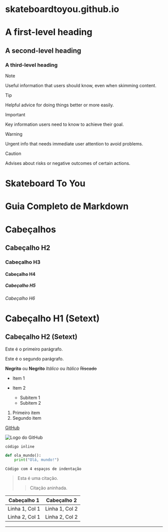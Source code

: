 # skateboardtoyou.github.io
# A first-level heading
## A second-level heading
### A third-level heading

> [!NOTE]
> Useful information that users should know, even when skimming content.

> [!TIP]
> Helpful advice for doing things better or more easily.

> [!IMPORTANT]
> Key information users need to know to achieve their goal.

> [!WARNING]
> Urgent info that needs immediate user attention to avoid problems.

> [!CAUTION]
> Advises about risks or negative outcomes of certain actions.


# Skateboard To You

# Guia Completo de Markdown

# Cabeçalhos

## Cabeçalho H2

### Cabeçalho H3

#### Cabeçalho H4

##### Cabeçalho H5

###### Cabeçalho H6

# Cabeçalho H1 (Setext)

## Cabeçalho H2 (Setext)

Este é o primeiro parágrafo.

Este é o segundo parágrafo.

**Negrito** ou **Negrito**
*Itálico* ou *Itálico*
~~Riscado~~

* Item 1
* Item 2

  * Subitem 1
  * Subitem 2

1. Primeiro item
2. Segundo item

[GitHub](https://github.com)

![Logo do GitHub](https://github.com/images/logo.png)

`código inline`

```python
def ola_mundo():
    print("Olá, mundo!")
```

```
Código com 4 espaços de indentação
```

> Esta é uma citação.
>
> > Citação aninhada.

| Cabeçalho 1    | Cabeçalho 2    |
| -------------- | -------------- |
| Linha 1, Col 1 | Linha 1, Col 2 |
| Linha 2, Col 1 | Linha 2, Col 2 |

---
